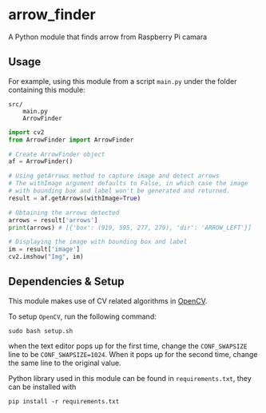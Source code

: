 # arrow_finder
A Python module that finds arrow from Raspberry Pi camara

## Usage
For example, using this module from a script `main.py` under the folder containing this module:
```
src/
    main.py
    ArrowFinder
```
```python
import cv2
from ArrowFinder import ArrowFinder

# Create ArrowFinder object
af = ArrowFinder()

# Using getArrows method to capture image and detect arrows
# The withImage argument defaults to False, in which case the image 
# with bounding box and label won't be generated and returned.
result = af.getArrows(withImage=True)

# Obtaining the arrows detected
arrows = result['arrows']
print(arrows) # [{'box': (919, 595, 277, 279), 'dir': 'ARROW_LEFT'}]

# Displaying the image with bounding box and label
im = result['image']
cv2.imshow("Img", im)
```

## Dependencies & Setup

This module makes use of CV related algorithms in [OpenCV](https://github.com/opencv/opencv).

To setup `OpenCV`, run the following command:
```
sudo bash setup.sh
```
when the text editor pops up for the first time, change the `CONF_SWAPSIZE` line to be `CONF_SWAPSIZE=1024`. When it pops up for the second time, change the same line to the original value.

Python library used in this module can be found in `requirements.txt`, they can be installed with
```
pip install -r requirements.txt
```

